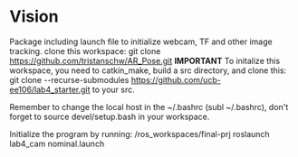 # Vision
Package including launch file to initialize webcam, TF and other image tracking.
clone this workspace: git clone https://github.com/tristanschw/AR_Pose.git
**IMPORTANT**
To initalize this workspace, you need to catkin_make, build a src directory, and clone this: git clone --recurse-submodules https://github.com/ucb-ee106/lab4_starter.git to your src.

Remember to change the local host in the ~/.bashrc (subl ~/.bashrc), don't forget to source devel/setup.bash in your workspace. 

Initialize the program by running: /ros_workspaces/final-prj roslaunch lab4_cam nominal.launch
